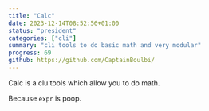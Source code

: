 ```yaml
---
title: "Calc"
date: 2023-12-14T08:52:56+01:00
status: "president"
categories: ["cli"]
summary: "cli tools to do basic math and very modular"
progress: 69
github: https://github.com/CaptainBoulbi/
---
```


Calc is a clu tools which allow you to do math.

Because `expr` is poop.
